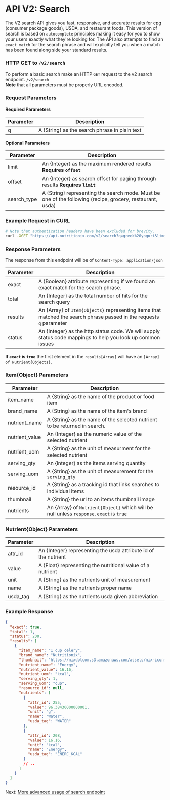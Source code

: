 API V2: Search
======================================

The V2 search API gives you fast, responsive, and accurate results for cpg (consumer package goods), USDA, and restaurant foods.
This version of search is based on `autocomplete` principles making it easy for you to show your users exactly what they're looking for.
The API also attempts to find an `exact_match` for the search phrase and will explicitly tell you when a match has been found along side your standard results.

### HTTP GET to `/v2/search`

To perform a basic search make an HTTP `GET` request to the v2 search endpoint. `/v2/search`<br>
**Note** that all parameters must be properly URL encoded.

### Request Parameters

**Required Parameters**

| Parameter       | Description                          |
|-----------------|--------------------------------------|
| q               | A {String} as the search phrase in plain text |

**Optional Parameters**

| Parameter       | Description                          |
|-----------------|--------------------------------------|
| limit           | An {Integer} as the maximum rendered results  **Requires `offset`** |
| offset          | An {Integer} as search offset for paging through results **Requires `limit`** |
| search_type     | A {String} representing the search mode. Must be one of the following (recipe, grocery, restaurant, usda) |


### Example Request in CURL

```sh
# Note that authentication headers have been excluded for brevity.
curl -XGET "https://api.nutritionix.com/v2/search?q=greek%20yogurt&limit=10&offset=0&search_type=grocery"
```

### Response Parameters

The response from this endpoint will be of `Content-Type: application/json`<br>

| Parameter       | Description                          |
|-----------------|--------------------------------------|
| exact           | A {Boolean} attribute representing if we found an exact match for the search phrase. |
| total           | An {Integer} as the total number of hits for the search query |
| results         | An [Array] of `Item{Objects}` representing items that matched the search phrase passed in the requests `q` parameter |
| status          | An {Integer} as the http status code. We will supply status code mappings to help you look up common issues |

**If `exact` is `true`** the first element in the `results[Array]` will have an `[Array] of Nutrient{Objects}`.

### Item{Object} Parameters

| Parameter            | Description                          |
|--------------------- |--------------------------------------|
| item_name            | A {String} as the name of the product or food item |
| brand_name           | A {String} as the name of the item's brand |
| nutrient_name        | A {String} as the name of the selected nutrient to be returned in search. |
| nutrient_value       | An {Integer} as the numeric value of the selected nutrient |
| nutrient_uom         | A {String} as the unit of measurment for the selected nutrient |
| serving_qty          | An {integer} as the items serving quantity |
| serving_uom          | A {String} as the unit of measurement for the `serving_qty`   |
| resource_id          | A {String} as a tracking id that links searches to individual items |
| thumbnail            | A {String} the url to an items thumbnail image |
| nutrients            | An {Array} of `Nutrient{Object}` which will be null unless `response.exact` is `true` |


### Nutrient{Object} Parameters

| Parameter            | Description                          |
|--------------------- |--------------------------------------|
| attr_id              | An {Integer} representing the usda attribute id of the nutrient |
| value                | A {Float} representing the nutritional value of a nutrient |
| unit                 | A {String} as the nutrients unit of measurement |
| name                 | A {String} as the nutrients proper name |
| usda_tag             | A {String} as the nutrients usda given abbreviation |

### Example Response

```json
{
  "exact": true,
  "total": 1,
  "status": 200,
  "results": [
    {
      "item_name": "1 cup celery",
      "brand_name": "Nutritionix",
      "thumbnail": "https://nixdotcom.s3.amazonaws.com/assets/nix-icon-small.png",
      "nutrient_name": "Energy",
      "nutrient_value": 16.16,
      "nutrient_uom": "kcal",
      "serving_qty": 1,
      "serving_uom": "cup",
      "resource_id": null,
      "nutrients": [
        {
          "attr_id": 255,
          "value": 96.38430000000001,
          "unit": "g",
          "name": "Water",
          "usda_tag": "WATER"
        },
        {
          "attr_id": 208,
          "value": 16.16,
          "unit": "kcal",
          "name": "Energy",
          "usda_tag": "ENERC_KCAL"
        }
        // ..
      ]
    }
  ]
}
```

Next: [More advanced usage of search endpoint][1]

[1]: /docs/v2/advanced_search